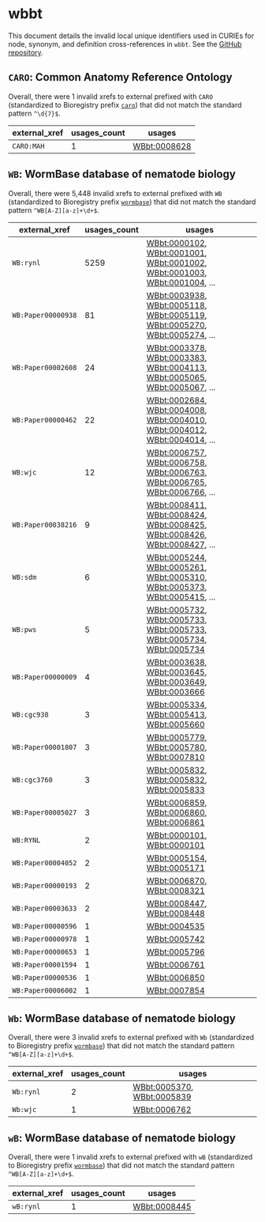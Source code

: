 # wbbt

This document details the invalid local unique identifiers used in CURIEs
for node, synonym, and definition cross-references in `wbbt`. See the [GitHub repository](https://github.com/obophenotype/c-elegans-gross-anatomy-ontology).


## `CARO`: Common Anatomy Reference Ontology

Overall, there were 1 invalid
xrefs to external prefixed with `CARO` (standardized to Bioregistry
prefix [`caro`](https://bioregistry.io/caro)) that
did not match the standard pattern `^\d{7}$`.

| external_xref   |   usages_count | usages                                                      |
|-----------------|----------------|-------------------------------------------------------------|
| `CARO:MAH`      |              1 | [WBbt:0008628](http://purl.obolibrary.org/obo/WBbt_0008628) |

## `WB`: WormBase database of nematode biology

Overall, there were 5,448 invalid
xrefs to external prefixed with `WB` (standardized to Bioregistry
prefix [`wormbase`](https://bioregistry.io/wormbase)) that
did not match the standard pattern `^WB[A-Z][a-z]+\d+$`.

| external_xref      |   usages_count | usages                                                                                                                                                                                                                                                                                                               |
|--------------------|----------------|----------------------------------------------------------------------------------------------------------------------------------------------------------------------------------------------------------------------------------------------------------------------------------------------------------------------|
| `WB:rynl`          |           5259 | [WBbt:0000102](http://purl.obolibrary.org/obo/WBbt_0000102), [WBbt:0001001](http://purl.obolibrary.org/obo/WBbt_0001001), [WBbt:0001002](http://purl.obolibrary.org/obo/WBbt_0001002), [WBbt:0001003](http://purl.obolibrary.org/obo/WBbt_0001003), [WBbt:0001004](http://purl.obolibrary.org/obo/WBbt_0001004), ... |
| `WB:Paper00000938` |             81 | [WBbt:0003938](http://purl.obolibrary.org/obo/WBbt_0003938), [WBbt:0005118](http://purl.obolibrary.org/obo/WBbt_0005118), [WBbt:0005119](http://purl.obolibrary.org/obo/WBbt_0005119), [WBbt:0005270](http://purl.obolibrary.org/obo/WBbt_0005270), [WBbt:0005274](http://purl.obolibrary.org/obo/WBbt_0005274), ... |
| `WB:Paper00002608` |             24 | [WBbt:0003378](http://purl.obolibrary.org/obo/WBbt_0003378), [WBbt:0003383](http://purl.obolibrary.org/obo/WBbt_0003383), [WBbt:0004113](http://purl.obolibrary.org/obo/WBbt_0004113), [WBbt:0005065](http://purl.obolibrary.org/obo/WBbt_0005065), [WBbt:0005067](http://purl.obolibrary.org/obo/WBbt_0005067), ... |
| `WB:Paper00000462` |             22 | [WBbt:0002684](http://purl.obolibrary.org/obo/WBbt_0002684), [WBbt:0004008](http://purl.obolibrary.org/obo/WBbt_0004008), [WBbt:0004010](http://purl.obolibrary.org/obo/WBbt_0004010), [WBbt:0004012](http://purl.obolibrary.org/obo/WBbt_0004012), [WBbt:0004014](http://purl.obolibrary.org/obo/WBbt_0004014), ... |
| `WB:wjc`           |             12 | [WBbt:0006757](http://purl.obolibrary.org/obo/WBbt_0006757), [WBbt:0006758](http://purl.obolibrary.org/obo/WBbt_0006758), [WBbt:0006763](http://purl.obolibrary.org/obo/WBbt_0006763), [WBbt:0006765](http://purl.obolibrary.org/obo/WBbt_0006765), [WBbt:0006766](http://purl.obolibrary.org/obo/WBbt_0006766), ... |
| `WB:Paper00038216` |              9 | [WBbt:0008411](http://purl.obolibrary.org/obo/WBbt_0008411), [WBbt:0008424](http://purl.obolibrary.org/obo/WBbt_0008424), [WBbt:0008425](http://purl.obolibrary.org/obo/WBbt_0008425), [WBbt:0008426](http://purl.obolibrary.org/obo/WBbt_0008426), [WBbt:0008427](http://purl.obolibrary.org/obo/WBbt_0008427), ... |
| `WB:sdm`           |              6 | [WBbt:0005244](http://purl.obolibrary.org/obo/WBbt_0005244), [WBbt:0005261](http://purl.obolibrary.org/obo/WBbt_0005261), [WBbt:0005310](http://purl.obolibrary.org/obo/WBbt_0005310), [WBbt:0005373](http://purl.obolibrary.org/obo/WBbt_0005373), [WBbt:0005415](http://purl.obolibrary.org/obo/WBbt_0005415), ... |
| `WB:pws`           |              5 | [WBbt:0005732](http://purl.obolibrary.org/obo/WBbt_0005732), [WBbt:0005733](http://purl.obolibrary.org/obo/WBbt_0005733), [WBbt:0005733](http://purl.obolibrary.org/obo/WBbt_0005733), [WBbt:0005734](http://purl.obolibrary.org/obo/WBbt_0005734), [WBbt:0005734](http://purl.obolibrary.org/obo/WBbt_0005734)      |
| `WB:Paper00000009` |              4 | [WBbt:0003638](http://purl.obolibrary.org/obo/WBbt_0003638), [WBbt:0003645](http://purl.obolibrary.org/obo/WBbt_0003645), [WBbt:0003649](http://purl.obolibrary.org/obo/WBbt_0003649), [WBbt:0003666](http://purl.obolibrary.org/obo/WBbt_0003666)                                                                   |
| `WB:cgc938`        |              3 | [WBbt:0005334](http://purl.obolibrary.org/obo/WBbt_0005334), [WBbt:0005413](http://purl.obolibrary.org/obo/WBbt_0005413), [WBbt:0005660](http://purl.obolibrary.org/obo/WBbt_0005660)                                                                                                                                |
| `WB:Paper00001807` |              3 | [WBbt:0005779](http://purl.obolibrary.org/obo/WBbt_0005779), [WBbt:0005780](http://purl.obolibrary.org/obo/WBbt_0005780), [WBbt:0007810](http://purl.obolibrary.org/obo/WBbt_0007810)                                                                                                                                |
| `WB:cgc3760`       |              3 | [WBbt:0005832](http://purl.obolibrary.org/obo/WBbt_0005832), [WBbt:0005832](http://purl.obolibrary.org/obo/WBbt_0005832), [WBbt:0005833](http://purl.obolibrary.org/obo/WBbt_0005833)                                                                                                                                |
| `WB:Paper00005027` |              3 | [WBbt:0006859](http://purl.obolibrary.org/obo/WBbt_0006859), [WBbt:0006860](http://purl.obolibrary.org/obo/WBbt_0006860), [WBbt:0006861](http://purl.obolibrary.org/obo/WBbt_0006861)                                                                                                                                |
| `WB:RYNL`          |              2 | [WBbt:0000101](http://purl.obolibrary.org/obo/WBbt_0000101), [WBbt:0000101](http://purl.obolibrary.org/obo/WBbt_0000101)                                                                                                                                                                                             |
| `WB:Paper00004052` |              2 | [WBbt:0005154](http://purl.obolibrary.org/obo/WBbt_0005154), [WBbt:0005171](http://purl.obolibrary.org/obo/WBbt_0005171)                                                                                                                                                                                             |
| `WB:Paper00000193` |              2 | [WBbt:0006870](http://purl.obolibrary.org/obo/WBbt_0006870), [WBbt:0008321](http://purl.obolibrary.org/obo/WBbt_0008321)                                                                                                                                                                                             |
| `WB:Paper00003633` |              2 | [WBbt:0008447](http://purl.obolibrary.org/obo/WBbt_0008447), [WBbt:0008448](http://purl.obolibrary.org/obo/WBbt_0008448)                                                                                                                                                                                             |
| `WB:Paper00000596` |              1 | [WBbt:0004535](http://purl.obolibrary.org/obo/WBbt_0004535)                                                                                                                                                                                                                                                          |
| `WB:Paper00000978` |              1 | [WBbt:0005742](http://purl.obolibrary.org/obo/WBbt_0005742)                                                                                                                                                                                                                                                          |
| `WB:Paper00000653` |              1 | [WBbt:0005796](http://purl.obolibrary.org/obo/WBbt_0005796)                                                                                                                                                                                                                                                          |
| `WB:Paper00001594` |              1 | [WBbt:0006761](http://purl.obolibrary.org/obo/WBbt_0006761)                                                                                                                                                                                                                                                          |
| `WB:Paper00000536` |              1 | [WBbt:0006850](http://purl.obolibrary.org/obo/WBbt_0006850)                                                                                                                                                                                                                                                          |
| `WB:Paper00006002` |              1 | [WBbt:0007854](http://purl.obolibrary.org/obo/WBbt_0007854)                                                                                                                                                                                                                                                          |

## `Wb`: WormBase database of nematode biology

Overall, there were 3 invalid
xrefs to external prefixed with `Wb` (standardized to Bioregistry
prefix [`wormbase`](https://bioregistry.io/wormbase)) that
did not match the standard pattern `^WB[A-Z][a-z]+\d+$`.

| external_xref   |   usages_count | usages                                                                                                                   |
|-----------------|----------------|--------------------------------------------------------------------------------------------------------------------------|
| `Wb:rynl`       |              2 | [WBbt:0005370](http://purl.obolibrary.org/obo/WBbt_0005370), [WBbt:0005839](http://purl.obolibrary.org/obo/WBbt_0005839) |
| `Wb:wjc`        |              1 | [WBbt:0006762](http://purl.obolibrary.org/obo/WBbt_0006762)                                                              |

## `wB`: WormBase database of nematode biology

Overall, there were 1 invalid
xrefs to external prefixed with `wB` (standardized to Bioregistry
prefix [`wormbase`](https://bioregistry.io/wormbase)) that
did not match the standard pattern `^WB[A-Z][a-z]+\d+$`.

| external_xref   |   usages_count | usages                                                      |
|-----------------|----------------|-------------------------------------------------------------|
| `wB:rynl`       |              1 | [WBbt:0008445](http://purl.obolibrary.org/obo/WBbt_0008445) |

